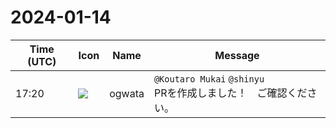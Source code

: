 # 2024-01-14

|Time (UTC)|Icon|Name|Message|
|---|---|---|---|
|17:20|![](https://avatars.slack-edge.com/2019-11-22/845042642576_070441337abaca9fb7b3_72.png)|ogwata|`@Koutaro Mukai` `@shinyu`<br>PRを作成しました！　ご確認ください。|
